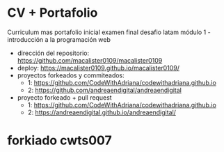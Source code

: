 # CV + Portafolio

Curriculum mas portafolio inicial examen final desafio latam módulo 1 - introducción a la programación web

- dirección del repositorio: https://github.com/macalister0109/macalister0109
- deploy: https://macalister0109.github.io/macalister0109/
- proyectos forkeados y commiteados:
  - 1: https://github.com/CodeWithAdriana/codewithadriana.github.io
  - 2: https://github.com/andreaendigital/andreaendigital 
- proyecto forkeado + pull request
  - 1: https://github.com/CodeWithAdriana/codewithadriana.github.io
  - 2: https://andreaendigital.github.io/andreaendigital/
# forkiado cwts007
